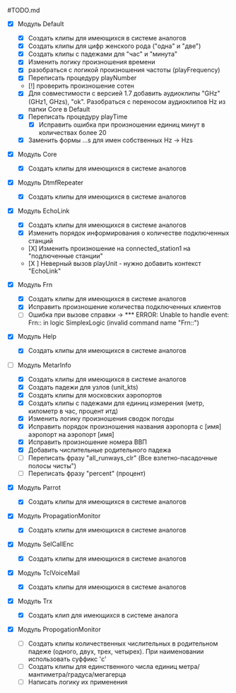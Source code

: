 #TODO.md

- [X] Модуль Default
    - [X] Создать клипы для имеющихся в системе аналогов
    - [X] Создать клипы для цифр женского рода ("одна" и "две")
    - [X] Создать клипы с падежами для "час" и "минута" 
    - [X] Изменить логику произношения времени
    - [X] разобраться с логикой произношения частоты (playFrequency)
    - [X] Переписать процедуру playNumber
    - [!] проверить произношение сотен
    - [X] Для совместимости с версией 1.7 добавить аудиоклипы "GHz" (GHz1, GHzs), "ok". Разобраться с переносом аудиоклипов Hz из папки Core в Default
    - [X] Переписать процедуру playTime
        - [X] Исправить ошибка при произношении единиц минут в количествах более 20
    - [X]  Заменить формы ...s для имен собственных Hz -> Hzs

- [X] Модуль Core
    - [X] Создать клипы для имеющихся в системе аналогов

- [X] Модуль DtmfRepeater
    - [X] Создать клипы для имеющихся в системе аналогов

- [X] Модуль EchoLink
    - [X] Создать клипы для имеющихся в системе аналогов
    - [X] Изменить порядок информирования о количестве подключенных станций
    - [Х] Изменить произношение на connected_station1 на "подлюченные станции"
    - [X ] Неверный вызов playUnit - нужно добавить контекст "EchoLink"

- [X] Модуль Frn
    - [X] Создать клипы для имеющихся в системе аналогов
    - [X] Исправить произношение количества подключенных клиентов
    - [ ] Ошибка при вызове справки -> *** ERROR: Unable to handle event: Frn:: in logic SimplexLogic (invalid command name "Frn::")

- [X] Модуль Help
    - [X] Создать клипы для имеющихся в системе аналогов

- [ ] Модуль MetarInfo
    - [X] Создать клипы для имеющихся в системе аналогов
    - [X] Создать падежи для узлов (unit_kts)
    - [X] Создать клипы для московских аэропортов
    - [X] Создать клипы с падежами для единиц измерения (метр, километр в час, процент итд)
    - [X] Изменить логику произношения сводок погоды
    - [X] Исправить порядок произношения названия аэропорта с [имя] аэропорт на аэропорт [имя]
    - [X] Исправить произношение номера ВВП
    - [X] Добавить числительные родительного падежа
    - [ ] Переписать фразу "all_runways_clr" (Все взлетно-пасадочные полосы чисты")
    - [ ] Переписать фразу "percent" (процент)

- [X] Модуль Parrot
    - [X] Создать клипы для имеющихся в системе аналогов

- [X] Модуль PropagationMonitor
    - [X] Создать клипы для имеющихся в системе аналогов

- [X] Модуль SelCallEnc
    - [X] Создать клипы для имеющихся в системе аналогов

- [X] Модуль TclVoiceMail
    - [X] Создать клипы для имеющихся в системе аналогов

- [X] Модуль Trx
    - [X] Создать клип для имеющихся в системе аналога


- [X] Модуль PropogationMonitor
    - [ ] Создать клипы количественных числительных в родительном падеже (одного, двух, трех, четырех). При наименовании использовать суффикс 'c'
    - [ ] Создать клипы для единственного числа единиц метра/мантиметра/градуса/мегагерца
    - [ ] Написать логику их применения